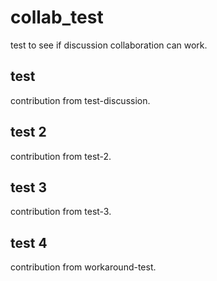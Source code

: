 # collab_test
test to see if discussion collaboration can work.

## test
contribution from test-discussion.

## test 2
contribution from test-2.

## test 3
contribution from test-3.

## test 4
contribution from workaround-test.